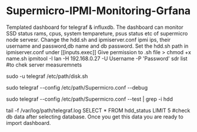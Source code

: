 # Supermicro-IPMI-Monitoring-Grfana
Templated dashboard for telegraf & influxdb.
The dashboard can monitor SSD status rams, cpus, system tempareture, psus status etc of supermicro node servesr.
Change the hdd.sh and ipmiserver.conf ipmi ips, their username and password,db name and db password.
Set the hdd.sh path in ipmiserver.conf under [[inputs.exec]]
Give permission to .sh file > chmod +x name.sh
ipmitool -I lan -H 192.168.0.27 -U Username -P 'Password' sdr list #to chek server measuremnets

sudo -u telegraf /etc/path/disk.sh

sudo telegraf --config /etc/path/Supermicro.conf --debug

sudo telegraf --config /etc/path/Supermicro.conf --test | grep -i hdd

tail -f /var/log/path/telegraf.log
SELECT * FROM hdd_status LIMIT 5 #check db data after selecting database.
Once you get this data you are ready to import dashboard.

